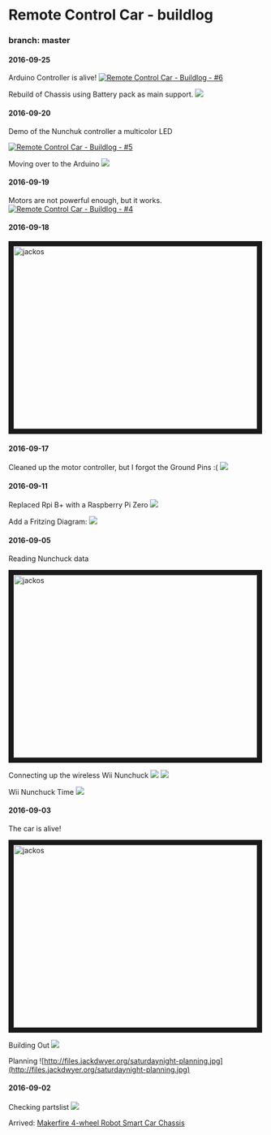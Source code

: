 # Remote Control Car - buildlog
### branch: master

#### 2016-09-25
Arduino Controller is alive!
[![Remote Control Car - Buildlog - #6](http://files.jackdwyer.org/2016_09_25-21:58:58.png)](https://youtu.be/2zMGS7CvmlY "Remote Control Car - Buildlog - #6")

Rebuild of Chassis using Battery pack as main support.
![](http://files.jackdwyer.org/20160925_183754.jpg)

#### 2016-09-20
Demo of the Nunchuk controller a multicolor LED

[![Remote Control Car - Buildlog - #5](http://files.jackdwyer.org/2016_09_23-01:07:15.png)](https://youtu.be/ECq9eH8bHGE "Remote Control Car - Buildlog - #5")


Moving over to the Arduino
![](http://files.jackdwyer.org/1474606672_rc_car.jpg)


#### 2016-09-19
Motors are not powerful enough, but it works.
[![Remote Control Car - Buildlog - #4](http://files.jackdwyer.org/2016_09_23-01:04:14.png)](https://youtu.be/nkEcSXlUEvc "Remote Control Car - Buildlog - #4")


#### 2016-09-18

<a href="http://www.youtube.com/watch?feature=player_embedded&v=7B1Azk_mu34
" target="_blank"><img src="http://img.youtube.com/vi/7B1Azk_mu34/0.jpg" 
alt="jackos" width="480" height="360" border="10" /></a>


#### 2016-09-17
Cleaned up the motor controller, but I forgot the Ground Pins :(
![](http://files.jackdwyer.org/motor-contoller-2016-09-17.jpg)


#### 2016-09-11
Replaced Rpi B+ with a Raspberry Pi Zero 
![](http://files.jackdwyer.org/20160912_001600.jpg)

Add a Fritzing Diagram:
![](http://files.jackdwyer.org/2016_09_11-18:11:25.png)

#### 2016-09-05
Reading Nunchuck data

<a href="http://www.youtube.com/watch?feature=player_embedded&v=MW2LgNP_MmU
" target="_blank"><img src="http://img.youtube.com/vi/MW2LgNP_MmU/0.jpg" 
alt="jackos" width="480" height="360" border="10" /></a>

Connecting up the wireless Wii Nunchuck
![](http://files.jackdwyer.org/20160905_222947.jpg)
![](http://files.jackdwyer.org/20160905_184049.jpg)

Wii Nunchuck Time 
![](http://files.jackdwyer.org/20160905_184033.jpg)


#### 2016-09-03
The car is alive!

<a href="http://www.youtube.com/watch?feature=player_embedded&v=ybFoNdiV9l0
" target="_blank"><img src="http://img.youtube.com/vi/ybFoNdiV9l0/0.jpg" 
alt="jackos" width="480" height="360" border="10" /></a>

Building Out
![](http://files.jackdwyer.org/saturdaynight-comming-together.jpg)

Planning
![http://files.jackdwyer.org/saturdaynight-planning.jpg](http://files.jackdwyer.org/saturdaynight-planning.jpg)


#### 2016-09-02
Checking partslist
![](http://files.jackdwyer.org/2016_09_04-14:07:56.png)

Arrived: [Makerfire 4-wheel Robot Smart Car Chassis](https://www.amazon.com/gp/product/B00NAT3VF4)
